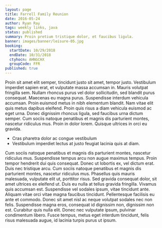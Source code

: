```yaml
---
layout: page
title: Farrell Family Reunion
date: 2016-05-24
author: Ryan Ray
tags: weekly links, java
status: published
summary: Proin pretium tristique dolor, et faucibus ligula.
banner: images/banner/leisure-05.jpg
booking:
  startDate: 10/29/2018
  endDate: 10/31/2018
  ctyhocn: AHNGCHX
  groupCode: FFR
published: true
---
```

Proin sit amet elit semper, tincidunt justo sit amet, tempor justo. Vestibulum imperdiet sapien erat, et vulputate massa accumsan in. Mauris volutpat fringilla sem. Nullam rhoncus purus vel dolor sollicitudin, sed blandit purus consequat. Maecenas eu magna purus. Suspendisse interdum vehicula accumsan. Proin euismod metus in nibh elementum blandit. Nam vitae elit quis metus dapibus eleifend. Proin quis risus a diam vehicula euismod ac eget urna. Donec dignissim rhoncus ligula, sed faucibus urna dictum semper. Cum sociis natoque penatibus et magnis dis parturient montes, nascetur ridiculus mus. Proin in dolor lorem. Quisque ultrices in orci eu gravida.

* Cras pharetra dolor ac congue vestibulum
* Vestibulum imperdiet lectus at justo feugiat lacinia quis at diam.

Cum sociis natoque penatibus et magnis dis parturient montes, nascetur ridiculus mus. Suspendisse tempus arcu non augue maximus tempus. Proin tempor hendrerit dui quis consequat. Donec ut lobortis ex, vel dictum erat. Duis nec tristique arcu. Cum sociis natoque penatibus et magnis dis parturient montes, nascetur ridiculus mus. Phasellus quis mauris malesuada, vulputate elit ut, porttitor risus. Sed gravida consequat dolor, sit amet ultrices ex eleifend ut. Duis eu nulla at tellus gravida fringilla. Vivamus quis accumsan est.
Suspendisse vel sodales ipsum, vitae tincidunt ante. Aliquam vitae orci vitae magna faucibus tincidunt. Pellentesque facilisis eu ante et commodo. Donec sit amet nisl ac neque volutpat sodales nec non felis. Suspendisse magna eros, consequat id dignissim non, dignissim non est. Curabitur quis nulla elit. Donec nec vulputate ipsum, pulvinar condimentum libero. Fusce tempus, metus eget interdum tincidunt, felis risus malesuada augue, id lacinia turpis purus ut ipsum.
